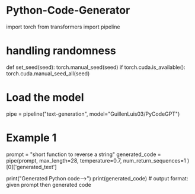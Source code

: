 # Python-Code-Generator
import torch
from transformers import pipeline
# handling randomness
def set_seed(seed):
    torch.manual_seed(seed)
    if torch.cuda.is_available():
        torch.cuda.manual_seed_all(seed)
# Load the model 
pipe = pipeline("text-generation", model="GuillenLuis03/PyCodeGPT")
# Example 1
prompt = "short function to reverse a string"
generated_code = pipe(prompt, 
                      max_length=28, 
                      temperature=0.7, 
                      num_return_sequences=1
                      )[0]['generated_text']

print("Generated Python code-->")
print(generated_code)  # output format: given prompt then generated code

